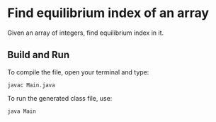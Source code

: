 # Find equilibrium index of an array

Given an array of integers, find equilibrium index in it.

## Build and Run

To compile the file, open your terminal and type:
```
javac Main.java
```

To run the generated class file, use:
```
java Main
```
